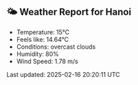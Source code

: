 <!-- WEATHER-START -->
## 🌤 Weather Report for Hanoi

- Temperature: 15°C
- Feels like: 14.64°C
- Conditions: overcast clouds
- Humidity: 80%
- Wind Speed: 1.78 m/s

Last updated: 2025-02-16 20:20:11 UTC
<!-- WEATHER-END -->
